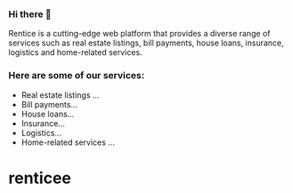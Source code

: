 ### Hi there 👋


Rentice is a cutting-edge web platform that provides a diverse range of services such as real estate listings, bill payments, house loans, insurance, logistics and home-related services.

### Here are some of our services:

- Real estate listings ...
- Bill payments...
- House loans...
- Insurance...
- Logistics...
- Home-related services ...

# renticee
